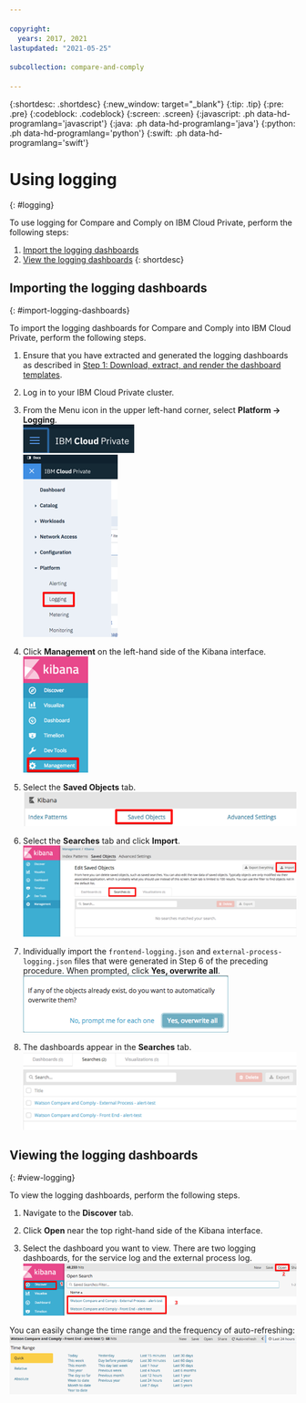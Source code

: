 ```yaml
---

copyright:
  years: 2017, 2021
lastupdated: "2021-05-25"

subcollection: compare-and-comply

---
```


{:shortdesc: .shortdesc}
{:new_window: target="_blank"}
{:tip: .tip}
{:pre: .pre}
{:codeblock: .codeblock}
{:screen: .screen}
{:javascript: .ph data-hd-programlang='javascript'}
{:java: .ph data-hd-programlang='java'}
{:python: .ph data-hd-programlang='python'}
{:swift: .ph data-hd-programlang='swift'}

# Using logging
{: #logging}

To use logging for Compare and Comply on IBM Cloud Private, perform the following steps:
  1. [Import the logging dashboards](#import-logging-dashboards)
  1. [View the logging dashboards](#view-logging)
{: shortdesc}

## Importing the logging dashboards
{: #import-logging-dashboards}

To import the logging dashboards for Compare and Comply into IBM Cloud Private, perform the following steps.

  1. Ensure that you have extracted and generated the logging dashboards as described in [Step 1: Download, extract, and render the dashboard templates](/docs/compare-and-comply?topic=compare-and-comply-monitor).

  1. Log in to your IBM Cloud Private cluster.

  1. From the Menu icon in the upper left-hand corner, select **Platform -> Logging**. <br />
    ![IBM Cloud Private Menu icon](images/icp-menu.png) <br />
    ![Platform -> Logging menu](images/icp-logging.png)

  1. Click **Management** on the left-hand side of the Kibana interface. <br />
    ![Kibana interface](images/kibana.png)

  1. Select the **Saved Objects** tab.
    ![Saved Objects tab](images/saved-obj.png)

  1. Select the **Searches** tab and click **Import**.
    ![Import from Searches tab](images/searches-import.png)

  1. Individually import the `frontend-logging.json` and `external-process-logging.json` files that were generated in Step 6 of the preceding procedure. When prompted, click **Yes, overwrite all**.
     ![Yes, overwrite all prompt](images/overwrite-all.png)

  1. The dashboards appear in the **Searches** tab.
     ![Dashboards in the Searches tab](images/searches-tab.png)

## Viewing the logging dashboards
{: #view-logging}

To view the logging dashboards, perform the following steps.

  1. Navigate to the **Discover** tab.

  1. Click **Open** near the top right-hand side of the Kibana interface.

  1. Select the dashboard you want to view. There are two logging dashboards, for the service log and the external process log.
    ![View logging dashboards](images/kibana-dboards.png)

You can easily change the time range and the frequency of auto-refreshing:
  ![Change the time range and refresh rate](images/log-dboard-change.png)
